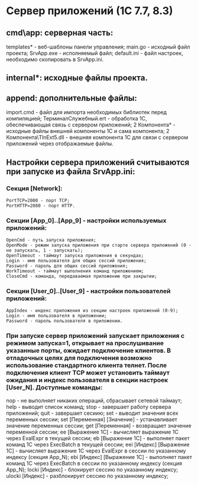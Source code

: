 # Сервер приложений (1С 7.7, 8.3)

## cmd\app: серверная часть:
  templates\* - веб-шаблоны панели управления;
  main.go - исходный файл проекта;
  SrvApp.exe - исполняемый файл;
  default.ini - файл настроек, необходимо скопировать в SrvApp.ini.

## internal\*: исходные файлы проекта.

## append: дополнительные файлы:
  import.cmd - файл для импорта необходимых библиотек перед компиляцией;
  ТерминалСлужебный.ert - обработка 1С, обеспечивающая связь с сервером приложений;
  2 Компонента\* - исходные файлы внешней компоненты 1С и сама компонента;
  2 Компонента\TlnExt5.dll - внешняя компонента 1С для связи с сервером приложений через отображаемые файлы.

## Настройки сервера приложений считываются при запуске из файла SrvApp.ini:
### Секция [Network]:
    PortTCP=2000 - порт TCP;
    PortHTTP=2080 - порт HTTP.
### Секции [App_0]..[App_9] - настройки используемых приложений:
    OpenCmd - путь запуска приложения;
    OpenMode - режим запуска приложения при старте сервера приложений (0 - не запускать, 1 - запускать);
    OpenTimeout - таймаут запуска приложения в секундах;
    Login - имя пользователя для общих сессий приложения;
    Password - пароль для общих сессий приложения;
    WorkTimeout - таймаут выполнения команд приложением;
    CloseCmd - команда, передаваемая приложению при закрытии;
### Секции [User_0]..[User_9] - настройки пользователей приложений:
    AppIndex - индекс приложения из секции настроек приложений (0-9);
    Login - имя пользователя в приложении;
    Password - пароль пользователя в приложении.
### При запуске сервер приложений запускает приложения с режимом запуска=1, открывает на прослушивание указанные порты, ожидает подключение клиентов. В отладочных целях для подключения возможно использование стандартного клиента телнет. После подключения клиент TCP может установить таймаут ожидания и индекс пользователя в секции настроек [User_N]. Доступные команды:
  nop - не выполняет никаких операций, сбрасывает сетевой таймаут;
  help - выводит список команд;
  stop - завершает работу сервера приложений;
  quit - завершает сесиию;
  set - выводит значения всех переменных сессии;
  set [Переменная] [Значение] - устанавливает значение переменных сессии;
  get [Переменная] - возвращает значение переменной сессии;
  ee [Выражение 1С] - вычисляет выражение 1С через EvalExpr в текущей сессии;
  eb [Выражение 1С] - выполняет пакет команд 1С через ExecBatch в текущей сессии;
  eei [Индекс] [Выражение 1С] - вычисляет выражение 1С через EvalExpr в сессии по указанному индексу (секция App_N);
  ebi [Индекс] [Выражение 1С] - выполняет пакет команд 1С через ExecBatch в сессии  по указанному индексу (секция App_N);
  locki [Индекс] - блокирует сессию по указанному индексу;
  ulocki [Индекс] - разблокирует сессию по указанному индексу;
